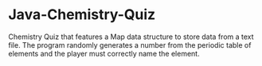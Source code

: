 # Java-Chemistry-Quiz
Chemistry Quiz that features a Map data structure to store data from a text file. The program randomly generates a number from the periodic table of elements and the player must correctly name the element.
